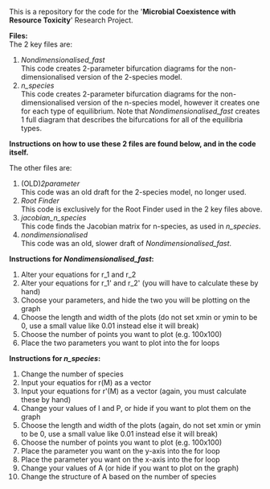 This is a repository for the code for the '**Microbial Coexistence with Resource Toxicity**' Research Project.

**Files:**\
The 2 key files are:
1) _Nondimensionalised_fast_\
   This code creates 2-parameter bifurcation diagrams for the non-dimensionalised version of the 2-species model.
2) _n_species_\
   This code creates 2-parameter bifurcation diagrams for the non-dimensionalised version of the n-species model, however it creates one for each type of equilibrium. Note that _Nondimensionalised_fast_ creates 1 full diagram that describes the bifurcations for all of the equilibria types.

**Instructions on how to use these 2 files are found below, and in the code itself.**

The other files are:
1) (OLD)_2parameter_\
  This code was an old draft for the 2-species model, no longer used.
2) _Root Finder_\
  This code is exclusively for the Root Finder used in the 2 key files above.
3) _jacobian_n_species_\
  This code finds the Jacobian matrix for n-species, as used in _n_species_.
4) _nondimensionalised_\
  This code was an old, slower draft of _Nondimensionalised_fast_.


**Instructions for _Nondimensionalised_fast_:**
1) Alter your equations for r_1 and r_2
2) Alter your equations for r_1' and r_2' (you will have to calculate these by hand)
3) Choose your parameters, and hide the two you will be plotting on the graph
4) Choose the length and width of the plots (do not set xmin or ymin to be 0, use a small value like 0.01 instead else it will break)
5) Choose the number of points you want to plot (e.g. 100x100)
6) Place the two parameters you want to plot into the for loops

**Instructions for _n_species_:**
1) Change the number of species
2) Input your equatios for r(M) as a vector
3) Input your equations for r'(M) as a vector (again, you must calculate these by hand)
4) Change your values of I and P, or hide if you want to plot them on the graph
5) Choose the length and width of the plots (again, do not set xmin or ymin to be 0, use a small value like 0.01 instead else it will break)
6) Choose the number of points you want to plot (e.g. 100x100)
7) Place the parameter you want on the y-axis into the for loop
8) Place the parameter you want on the x-axis into the for loop
9) Change your values of A (or hide if you want to plot on the graph)
10) Change the structure of A based on the number of species

